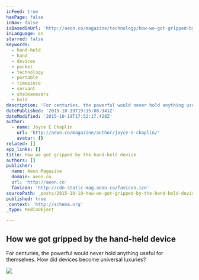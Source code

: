 ```yaml
---
inFeed: true
hasPage: false
inNav: false
isBasedOnUrl: 'http://aeon.co/magazine/technology/how-we-got-gripped-by-the-hand-held-device/'
inLanguage: en
starred: false
keywords:
  - hand-held
  - hand
  - devices
  - pocket
  - technology
  - portable
  - timepiece
  - servant
  - shalmanesers
  - hold
description: 'For centuries, the powerful would never hold anything useful for themselves. How did devices become universal luxuries?'
datePublished: '2015-10-19T19:15:08.941Z'
dateModified: '2015-10-19T17:52:17.428Z'
author:
  - name: Joyce E Chaplin
    url: 'http://aeon.co/magazine/author/joyce-e-chaplin/'
    avatar: {}
related: []
app_links: []
title: How we got gripped by the hand-held device
authors: []
publisher:
  name: Aeon Magazine
  domain: aeon.co
  url: 'http://aeon.co'
  favicon: 'http://cdn-static-mag.aeon.co/favicon.ico'
sourcePath: _posts/2015-10-19-how-we-got-gripped-by-the-hand-held-device.md
published: true
_context: 'http://schema.org'
_type: MediaObject

---
```

<article style=""><h1>How we got gripped by the hand-held device</h1><p>For centuries, the powerful would never hold anything useful for themselves. How did devices become universal luxuries?</p><img src="http://cdn-imgs-mag.aeon.co/images/2015/10/Georg-Gisze-960x515.jpg" /></article>